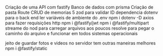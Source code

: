 Criação de uma API com fastify
Banco de dados com prisma
Criação de pasta Route
CRUD de memorias
5 zod para validar ID
dependencia dotenv para o back end ler variáveis de ambiente do .env npm i dotenv -D
axios para fazer requisições http
npm i @fastify/jwt
npm i @fastify/multipart
streame do nod para carregar arquivos aos poucos
resolve para pegar o caminho do arquivo e funcionar em todos sistemas operacionais

jeito de guardar fotos e videos no servidor tem outras maneiras melhores
npm i @fastify/static